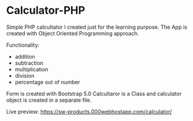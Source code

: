 # Calculator-PHP
Simple PHP calcultator I created just for the learning purpose.
The App is created with Object Oriented Programming approach.

Functionality:
- addition
- subtraction
- multiplication
- division
- percentage out of number

Form is created with Bootstrap 5.0
Calcultaror is a Class and calculator object is created in a separate file.

Live preview: https://sw-products.000webhostapp.com/calculator/
